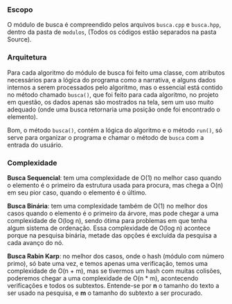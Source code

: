 ### Escopo

O módulo de busca é compreendido pelos arquivos `busca.cpp` e `busca.hpp`, dentro da pasta de `modulos`, (Todos os códigos estão separados na pasta Source).

### Arquitetura

Para cada algoritmo do módulo de busca foi feito uma classe, com atributos necessários para a lógica do programa como a narrativa, e alguns dados internos a serem processados pelo algoritmo, mas o essencial está contido no método chamado `busca()`, que foi feito para cada algoritmo, no projeto em questão, os dados apenas são mostrados na tela, sem um uso muito adequado (onde uma busca retornaria uma posição onde foi encontrado o elemento).

Bom, o método `busca()`, contém a lógica do algoritmo e o método `run()`, só serve para organizar o programa e chamar o método de `busca` com a entrada do usuário.

### Complexidade

**Busca Sequencial**: tem uma complexidade de O(1) no melhor caso quando o elemento é o primeiro da estrutura usada para procura, mas chega a O(n) em seu pior caso, quando o elemento é o último.

**Busca Binária**: tem uma complexidade também de O(1) no melhor dos casos quando o elemento é o primeiro da árvore, mas pode chegar a uma complexidade de O(log n), sendo ótima para problemas em que tenha algum sistema de ordenação. Essa complexidade de O(log n) acontece porque na pesquisa binária, metade das opções é excluída da pesquisa a cada avanço do nó.

**Busca Rabin Karp**: no melhor dos casos, onde o hash (módulo com número primo), só bate uma vez, e temos apenas uma verificação, temos uma complexidade de O(n + m), mas se tivermos um hash com muitas colisões, poderemos chegar a uma complexidade de O(n * m), acontecendo verificações e todos os subtextos. Entende-se por **n** o tamanho do texto a ser usado na pesquisa, e **m** o tamanho do subtexto a ser procurado.